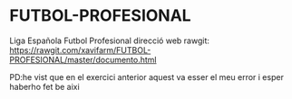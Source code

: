 # FUTBOL-PROFESIONAL
Liga Española Futbol Profesional
direcció web rawgit: https://rawgit.com/xavifarm/FUTBOL-PROFESIONAL/master/documento.html



PD:he vist que en el exercici anterior aquest va esser el meu error i esper haberho fet be aixi
